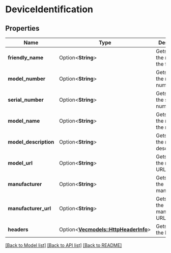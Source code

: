 # DeviceIdentification

## Properties

Name | Type | Description | Notes
------------ | ------------- | ------------- | -------------
**friendly_name** | Option<**String**> | Gets or sets the name of the friendly. | [optional]
**model_number** | Option<**String**> | Gets or sets the model number. | [optional]
**serial_number** | Option<**String**> | Gets or sets the serial number. | [optional]
**model_name** | Option<**String**> | Gets or sets the name of the model. | [optional]
**model_description** | Option<**String**> | Gets or sets the model description. | [optional]
**model_url** | Option<**String**> | Gets or sets the model URL. | [optional]
**manufacturer** | Option<**String**> | Gets or sets the manufacturer. | [optional]
**manufacturer_url** | Option<**String**> | Gets or sets the manufacturer URL. | [optional]
**headers** | Option<[**Vec<models::HttpHeaderInfo>**](HttpHeaderInfo.md)> | Gets or sets the headers. | [optional]

[[Back to Model list]](../README.md#documentation-for-models) [[Back to API list]](../README.md#documentation-for-api-endpoints) [[Back to README]](../README.md)


